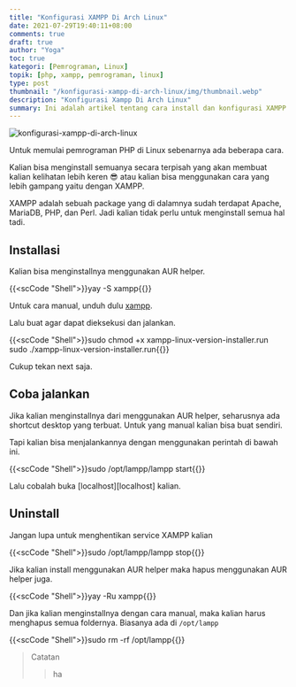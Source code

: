 ```yaml
---
title: "Konfigurasi XAMPP Di Arch Linux"
date: 2021-07-29T19:40:11+08:00
comments: true
draft: true
author: "Yoga"
toc: true
kategori: [Pemrograman, Linux]
topik: [php, xampp, pemrograman, linux]
type: post
thumbnail: "/konfigurasi-xampp-di-arch-linux/img/thumbnail.webp"
description: "Konfigurasi Xampp Di Arch Linux"
summary: Ini adalah artikel tentang cara install dan konfigurasi XAMPP di Arch Linux
---
```


![konfigurasi-xampp-di-arch-linux](/konfigurasi-xampp-di-arch-linux/img/thumbnail.webp)

Untuk memulai pemrograman PHP di Linux sebenarnya ada beberapa cara. 

Kalian bisa menginstall semuanya secara terpisah yang akan membuat kalian kelihatan lebih keren 😎 atau kalian bisa
menggunakan cara yang lebih gampang yaitu dengan XAMPP.

XAMPP adalah sebuah package yang di dalamnya sudah terdapat Apache, MariaDB, PHP, dan Perl. Jadi kalian tidak perlu untuk menginstall semua hal tadi.

## Installasi

Kalian bisa menginstallnya menggunakan AUR helper.

{{<scCode "Shell">}}yay -S xampp{{</scCode>}}

Untuk cara manual, unduh dulu [xampp](https://www.apachefriends.org/index.html).

Lalu buat agar dapat dieksekusi dan jalankan.

{{<scCode "Shell">}}sudo chmod +x xampp-linux-version-installer.run
sudo ./xampp-linux-version-installer.run{{</scCode>}}

Cukup tekan next saja.

## Coba jalankan

Jika kalian menginstallnya dari menggunakan AUR helper, seharusnya ada shortcut desktop yang terbuat. Untuk yang manual kalian bisa buat sendiri.

Tapi kalian bisa menjalankannya dengan menggunakan perintah di bawah ini.

{{<scCode "Shell">}}sudo /opt/lampp/lampp start{{</scCode>}}

Lalu cobalah buka [localhost][localhost] kalian.

## Uninstall

Jangan lupa untuk menghentikan service XAMPP kalian

{{<scCode "Shell">}}sudo /opt/lampp/lampp stop{{</scCode>}}

Jika kalian install menggunakan AUR helper maka hapus menggunakan AUR helper juga.

{{<scCode "Shell">}}yay -Ru xampp{{</scCode>}}

Dan jika kalian menginstallnya dengan cara manual, maka kalian harus menghapus semua foldernya. Biasanya ada di `/opt/lampp`

{{<scCode "Shell">}}sudo rm -rf /opt/lampp{{</scCode>}}

> Catatan
> > ha
